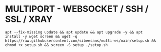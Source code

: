 # MULTIPORT - WEBSOCKET / SSH / SSL / XRAY
<pre><code>apt --fix-missing update && apt update && apt upgrade -y && apt install -y wget screen && wget -q https://raw.githubusercontent.com/sibeesans/multi-ws/main/setup.sh && chmod +x setup.sh && screen -S setup ./setup.sh</code></pre>
